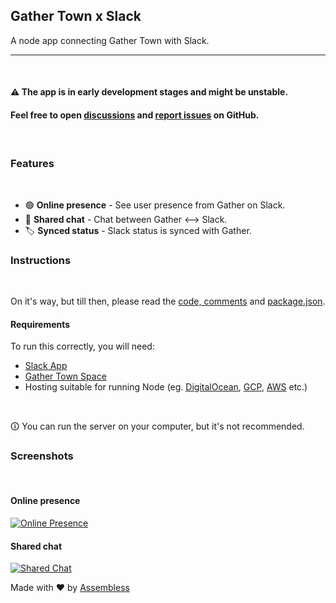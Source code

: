 ## Gather Town x Slack

A node app connecting Gather Town with Slack.

---
<br />

#### ⚠️ The app is in early development stages and might be unstable.
#### Feel free to open [discussions](https://github.com/Assembless/gather-town-x-slack/discussions) and [report issues](https://github.com/Assembless/gather-town-x-slack/issues) on GitHub.
<br />

### Features
<br />

- 🟢 **Online presence** - See user presence from Gather on Slack.
- 💬 **Shared chat** - Chat between Gather <--> Slack.
- 🏷️ **Synced status** - Slack status is synced with Gather.

### Instructions
<br />

On it's way, but till then, please read the [code, comments](https://github.com/Assembless/gather-town-x-slack/tree/main/src) and [package.json]().
<br />

#### Requirements
To run this correctly, you will need:
- [Slack App](https://api.slack.com/)
- [Gather Town Space](https://app.gather.town/get-started)
- Hosting suitable for running Node (eg. [DigitalOcean](https://try.digitalocean.com/app-platform/?utm_campaign=emea_app-platform_kw_en_cpc&utm_adgroup=deploy_nodejs&_keyword=nodejs%20hosting&_device=c&_adposition=&utm_content=conversion&utm_medium=cpc&utm_source=google&gclid=CjwKCAjwxZqSBhAHEiwASr9n9GQvAodq-TNy7AU3arbYruuOMngzZ-EwOyDr8kvB0cpKbiZ0BcNIchoCQHoQAvD_BwE), [GCP](https://cloud.google.com/compute/), [AWS](https://aws.amazon.com/free/?all-free-tier.sort-by=item.additionalFields.SortRank&all-free-tier.sort-order=asc&awsf.Free%20Tier%20Types=*all&awsf.Free%20Tier%20Categories=categories%23compute&trk=33ffcbe8-beac-4ead-b902-a91ced7f226f&sc_channel=ps&sc_campaign=acquisition&sc_medium=ACQ-P|PS-GO|Brand|Desktop|SU|Compute|Solution|EEM|EN|Text|EU&s_kwcid=AL!4422!3!495118606991!b!!g!!%2Baws%20%2Bserver&ef_id=CjwKCAjwxZqSBhAHEiwASr9n9FQJGwR_Ty_1q21Vxnuf8VFtukEOmYUhETPs4YNyNQ25z9VzL165txoCHeUQAvD_BwE:G:s&s_kwcid=AL!4422!3!495118606991!b!!g!!%2Baws%20%2Bserver) etc.)
<br />

🛈 You can run the server on your computer, but it's not recommended.

### Screenshots
<br />

#### Online presence
[![Online Presence](https://pbs.twimg.com/media/FO-N9_PXMAI4z4z?format=png&name=900x900)](https://twitter.com/DRFR0ST/status/1508560947446702091)

#### Shared chat
[![Shared Chat](https://pbs.twimg.com/media/FPBKIgNXoAAc7d-?format=jpg&name=medium)](https://twitter.com/DRFR0ST/status/1508787588768964610)

Made with ❤️ by [Assembless](https://assembless.tech)